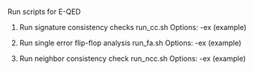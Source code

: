 Run scripts for E-QED



1) Run signature consistency checks
run_cc.sh
   Options: -ex (example) <number>

2) Run single error flip-flop analysis
run_fa.sh
   Options: -ex (example) <number>

3) Run neighbor consistency check
run_ncc.sh
   Options: -ex (example) <number>

